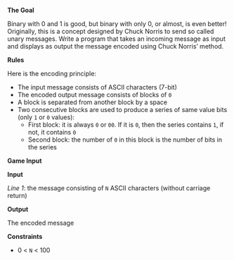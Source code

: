 **The Goal**

Binary with 0 and 1 is good, but binary with only 0, or almost, is even better! Originally, this is a concept designed by Chuck Norris to send so called unary messages. Write a program that takes an incoming message as input and displays as output the message encoded using Chuck Norris’ method.

**Rules**

Here is the encoding principle:
* The input message consists of ASCII characters (7-bit)
* The encoded output message consists of blocks of `0`
* A block is separated from another block by a space
* Two consecutive blocks are used to produce a series of same value bits (only `1` or `0` values):
  - First block: it is always `0` or `00`. If it is `0`, then the series contains `1`, if not, it contains `0`
  - Second block: the number of `0` in this block is the number of bits in the series

**Game Input**

**Input**

*Line 1*: the message consisting of `N` ASCII characters (without carriage return)

**Output**

The encoded message

**Constraints**
* 0 < `N` < 100
